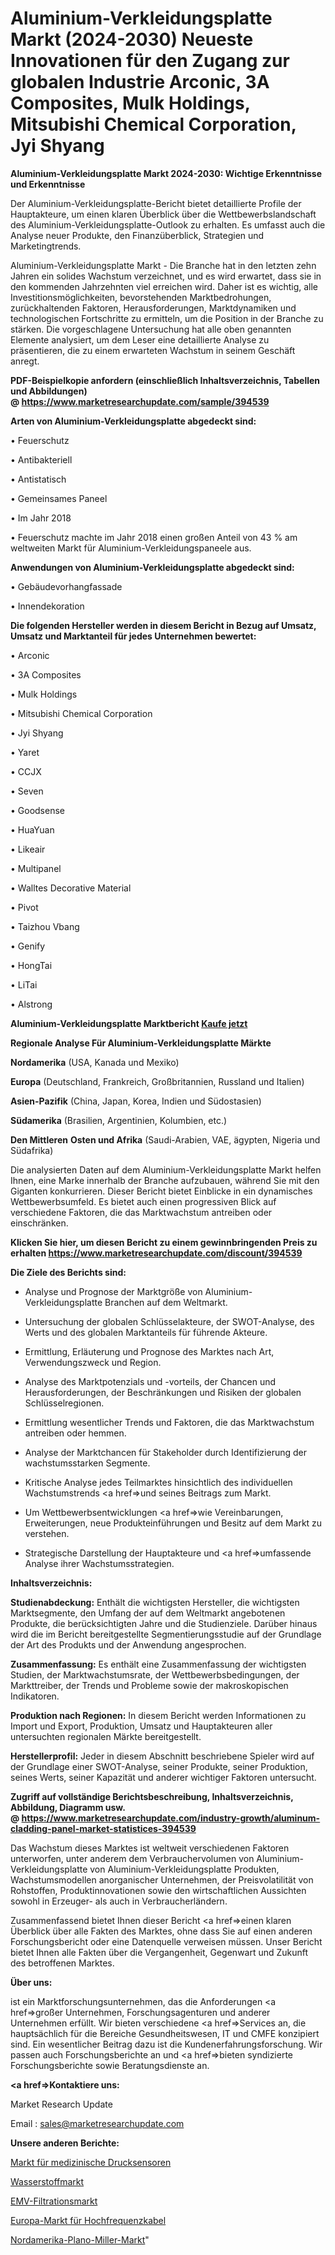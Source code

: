 # Aluminium-Verkleidungsplatte Markt (2024-2030) Neueste Innovationen für den Zugang zur globalen Industrie Arconic, 3A Composites, Mulk Holdings, Mitsubishi Chemical Corporation, Jyi Shyang

<strong>Aluminium-Verkleidungsplatte Markt 2024-2030: Wichtige Erkenntnisse und Erkenntnisse</strong>

Der Aluminium-Verkleidungsplatte-Bericht bietet detaillierte Profile der Hauptakteure, um einen klaren Überblick über die Wettbewerbslandschaft des Aluminium-Verkleidungsplatte-Outlook zu erhalten. Es umfasst auch die Analyse neuer Produkte, den Finanzüberblick, Strategien und Marketingtrends.

Aluminium-Verkleidungsplatte Markt - Die Branche hat in den letzten zehn Jahren ein solides Wachstum verzeichnet, und es wird erwartet, dass sie in den kommenden Jahrzehnten viel erreichen wird. Daher ist es wichtig, alle Investitionsmöglichkeiten, bevorstehenden Marktbedrohungen, zurückhaltenden Faktoren, Herausforderungen, Marktdynamiken und technologischen Fortschritte zu ermitteln, um die Position in der Branche zu stärken. Die vorgeschlagene Untersuchung hat alle oben genannten Elemente analysiert, um dem Leser eine detaillierte Analyse zu präsentieren, die zu einem erwarteten Wachstum in seinem Geschäft anregt.

<strong><b>PDF-Beispielkopie anfordern (einschließlich Inhaltsverzeichnis, Tabellen und Abbildungen) @ </b></strong><strong><a href=https://www.marketresearchupdate.com/sample/394539><strong>https://www.marketresearchupdate.com/sample/394539</u></a></strong></strong>

<strong>Arten von Aluminium-Verkleidungsplatte abgedeckt sind:</strong>

• Feuerschutz

• Antibakteriell

• Antistatisch

• Gemeinsames Paneel

• Im Jahr 2018

• Feuerschutz machte im Jahr 2018 einen großen Anteil von 43 % am weltweiten Markt für Aluminium-Verkleidungspaneele aus.

<strong>Anwendungen von Aluminium-Verkleidungsplatte abgedeckt sind:</strong>

• Gebäudevorhangfassade

• Innendekoration

<strong>Die folgenden Hersteller werden in diesem Bericht in Bezug auf Umsatz, Umsatz und Marktanteil für jedes Unternehmen bewertet:</strong>

• Arconic

• 3A Composites

• Mulk Holdings

• Mitsubishi Chemical Corporation

• Jyi Shyang

• Yaret

• CCJX

• Seven

• Goodsense

• HuaYuan

• Likeair

• Multipanel

• Walltes Decorative Material

• Pivot

• Taizhou Vbang

• Genify

• HongTai

• LiTai

• Alstrong

<strong>Aluminium-Verkleidungsplatte Marktbericht <a href=https://www.marketresearchupdate.com/buynow/394539>Kaufe jetzt</a></strong>

<strong>Regionale Analyse Für Aluminium-Verkleidungsplatte Märkte</strong>

<strong>Nordamerika</strong> (USA, Kanada und Mexiko)

<strong>Europa</strong> (Deutschland, Frankreich, Großbritannien, Russland und Italien)

<strong>Asien-Pazifik</strong> (China, Japan, Korea, Indien und Südostasien)

<strong>Südamerika</strong> (Brasilien, Argentinien, Kolumbien, etc.)

<strong>Den Mittleren</strong> <strong>Osten und Afrika</strong> (Saudi-Arabien, VAE, ägypten, Nigeria und Südafrika)

Die analysierten Daten auf dem Aluminium-Verkleidungsplatte Markt helfen Ihnen, eine Marke innerhalb der Branche aufzubauen, während Sie mit den Giganten konkurrieren. Dieser Bericht bietet Einblicke in ein dynamisches Wettbewerbsumfeld. Es bietet auch einen progressiven Blick auf verschiedene Faktoren, die das Marktwachstum antreiben oder einschränken.

<strong>Klicken Sie hier, um diesen Bericht zu einem gewinnbringenden Preis zu erhalten
</strong><strong><a href=https://www.marketresearchupdate.com/discount/394539>https://www.marketresearchupdate.com/discount/394539</b></u></strong></a>

<strong>Die Ziele des Berichts sind:</strong>

- Analyse und Prognose der Marktgröße von Aluminium-Verkleidungsplatte Branchen auf dem Weltmarkt.

- Untersuchung der globalen Schlüsselakteure, der SWOT-Analyse, des Werts und des globalen Marktanteils für führende Akteure.

- Ermittlung, Erläuterung und Prognose des Marktes nach Art, Verwendungszweck und Region.

- Analyse des Marktpotenzials und -vorteils, der Chancen und Herausforderungen, der Beschränkungen und Risiken der globalen Schlüsselregionen.

- Ermittlung wesentlicher Trends und Faktoren, die das Marktwachstum antreiben oder hemmen.

- Analyse der Marktchancen für Stakeholder durch Identifizierung der wachstumsstarken Segmente.

- Kritische Analyse jedes Teilmarktes hinsichtlich des individuellen Wachstumstrends <a href=>und</a> seines Beitrags zum Markt.

- Um Wettbewerbsentwicklungen <a href=>wie</a> Vereinbarungen, Erweiterungen, neue Produkteinführungen und Besitz auf dem Markt zu verstehen.

- Strategische Darstellung der Hauptakteure und <a href=>umfas</a>sende Analyse ihrer Wachstumsstrategien.

<strong>Inhaltsverzeichnis:</strong>

<strong>Studienabdeckung:</strong> Enthält die wichtigsten Hersteller, die wichtigsten Marktsegmente, den Umfang der auf dem Weltmarkt angebotenen Produkte, die berücksichtigten Jahre und die Studienziele. Darüber hinaus wird die im Bericht bereitgestellte Segmentierungsstudie auf der Grundlage der Art des Produkts und der Anwendung angesprochen.

<strong>Zusammenfassung:</strong> Es enthält eine Zusammenfassung der wichtigsten Studien, der Marktwachstumsrate, der Wettbewerbsbedingungen, der Markttreiber, der Trends und Probleme sowie der makroskopischen Indikatoren.

<strong>Produktion nach Regionen:</strong> In diesem Bericht werden Informationen zu Import und Export, Produktion, Umsatz und Hauptakteuren aller untersuchten regionalen Märkte bereitgestellt.

<strong>Herstellerprofil:</strong> Jeder in diesem Abschnitt beschriebene Spieler wird auf der Grundlage einer SWOT-Analyse, seiner Produkte, seiner Produktion, seines Werts, seiner Kapazität und anderer wichtiger Faktoren untersucht.

<strong><b>Zugriff auf vollständige Berichtsbeschreibung, Inhaltsverzeichnis, Abbildung, Diagramm usw. @ </b></strong><strong><a href=https://www.marketresearchupdate.com/industry-growth/aluminum-cladding-panel-market-statistices-394539>https://www.marketresearchupdate.com/industry-growth/aluminum-cladding-panel-market-statistices-394539</a></strong>

Das Wachstum dieses Marktes ist weltweit verschiedenen Faktoren unterworfen, unter anderem dem Verbrauchervolumen von Aluminium-Verkleidungsplatte von Aluminium-Verkleidungsplatte Produkten, Wachstumsmodellen anorganischer Unternehmen, der Preisvolatilität von Rohstoffen, Produktinnovationen sowie den wirtschaftlichen Aussichten sowohl in Erzeuger- als auch in Verbraucherländern.

Zusammenfassend bietet Ihnen dieser Bericht <a href=>einen</a> klaren Überblick über alle Fakten des Marktes, ohne dass Sie auf einen anderen Forschungsbericht oder eine Datenquelle verweisen müssen. Unser Bericht bietet Ihnen alle Fakten über die Vergangenheit, Gegenwart und Zukunft des betroffenen Marktes.

<strong>Über uns:</strong>

 ist ein Marktforschungsunternehmen, das die Anforderungen <a href=>großer</a> Unternehmen, Forschungsagenturen und anderer Unternehmen erfüllt. Wir bieten verschiedene <a href=>Services</a> an, die hauptsächlich für die Bereiche Gesundheitswesen, IT und CMFE konzipiert sind. Ein wesentlicher Beitrag dazu ist die Kundenerfahrungsforschung. Wir passen auch Forschungsberichte an und <a href=>bieten</a> syndizierte Forschungsberichte sowie Beratungsdienste an.

<strong><a href=>Kontaktiere uns:</a></strong>

Market Research Update

Email : sales@marketresearchupdate.com

<strong>Unsere anderen Berichte:</strong>

<a href=https://www.linkedin.com/pulse/medical-pressure-sensors-market-size-region-outlook-statistic>Markt für medizinische Drucksensoren</a>

<a href=https://www.linkedin.com/pulse/hydrogen-market-size-trends-consumption-future-prospects>Wasserstoffmarkt</a>

<a href=https://www.linkedin.com/pulse/emc-filtration-market-size-trends-consumption>EMV-Filtrationsmarkt</a>

<a href=https://www.linkedin.com/pulse/europe-radio-frequency-cables-market-size-production>Europa-Markt für Hochfrequenzkabel</a>

<a href=https://www.linkedin.com/pulse/north-america-plano-miller-market-2023-pointing-capture>Nordamerika-Plano-Miller-Markt</a>"
